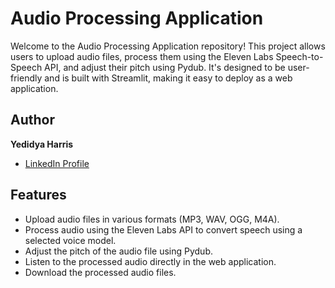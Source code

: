 # Audio Processing Application

Welcome to the Audio Processing Application repository! This project allows users to upload audio files, process them using the Eleven Labs Speech-to-Speech API, and adjust their pitch using Pydub. It's designed to be user-friendly and is built with Streamlit, making it easy to deploy as a web application.

## Author

**Yedidya Harris**

- [LinkedIn Profile](https://www.linkedin.com/in/yedidya-harris/)

## Features

- Upload audio files in various formats (MP3, WAV, OGG, M4A).
- Process audio using the Eleven Labs API to convert speech using a selected voice model.
- Adjust the pitch of the audio file using Pydub.
- Listen to the processed audio directly in the web application.
- Download the processed audio files.
